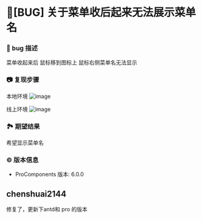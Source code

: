 # 🐛[BUG] 关于菜单收后起来无法展示菜单名

### 🐛 bug 描述

菜单收起来后 鼠标移到图标上 鼠标右侧菜单名无法显示

### 📷 复现步骤

本地环境
![image](https://github.com/ant-design/pro-components/assets/23251559/68987b97-fc48-4aa5-bb45-53eeb05fb2e3)

线上环境
![image](https://github.com/ant-design/pro-components/assets/23251559/94fa950b-a6a8-451b-acf1-8aafe3d92b8a)

### 🏞 期望结果

希望显示菜单名

### © 版本信息

- ProComponents 版本: 6.0.0

## chenshuai2144

修复了，更新下antd和 pro 的版本
